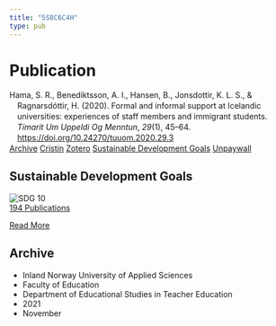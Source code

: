 ```yaml
---
title: "5S8C6C4H"
type: pub
---
```

<h1>Publication</h1>
<article id="csl-bib-container-5S8C6C4H" class="csl-bib-container">
  <div class="csl-bib-body" style="line-height: 1.35; padding-left: 1em; text-indent:-1em;">
  <div class="csl-entry">Hama, S. R., Benediktsson, A. I., Hansen, B., Jonsdottir, K. L. S., &amp; Ragnarsd&#xF3;ttir, H. (2020). Formal and informal support at Icelandic universities: experiences of staff members and immigrant students. <i>T&#xED;marit Um Uppeldi Og Menntun</i>, <i>29</i>(1), 45&#x2013;64. <a href="https://doi.org/10.24270/tuuom.2020.29.3">https://doi.org/10.24270/tuuom.2020.29.3</a></div>
</div>
  <div class="csl-bib-buttons">
    <a href="#taxonomy-article-5S8C6C4H" class="csl-bib-button">Archive</a>
    <a href alt="Cristin URL" class="csl-bib-button">Cristin</a>
    <a href alt="Zotero URL" class="csl-bib-button">Zotero</a>
    <a href="#sdg-article-5S8C6C4H" class="csl-bib-button">Sustainable Development Goals</a>
    <a href="https://ojs.hi.is/tuuom/article/download/3165/1874" class="csl-bib-button">Unpaywall</a>
  </div>
  <div id="csl-bib-meta-container-5S8C6C4H"></div>
</article>
<div id="csl-bib-meta-5S8C6C4H" class="csl-bib-meta">
  <article id="sdg-article-5S8C6C4H" class="sdg-article">
    <h1>Sustainable Development Goals</h1>
    <div class="sdg-container"><div id="sdg10" class="sdg">
<img src="{{< params subfolder >}}images/sdg/sdg10_en.png" class="image" alt="SDG 10">
<div class="sdg-overlay">
<a href="{{< params subfolder >}}en/archive/?sdg=10#archive" class="sdg-publication-count"><span>194</span> Publications</a>
<p><a href="https://sdgs.un.org/goals/goal10" class="sdg-read-more">Read More</a></p>
</div>
</div></div>
  </article>
  <article id="taxonomy-article-5S8C6C4H" class="taxonomy-article">
    <h1>Archive</h1>
    <ul>
      <li>Inland Norway University of Applied Sciences</li>
      <li>Faculty of Education</li>
      <li>Department of Educational Studies in Teacher Education</li>
      <li>2021</li>
      <li>November</li>
    </ul>
  </article>
</div>
